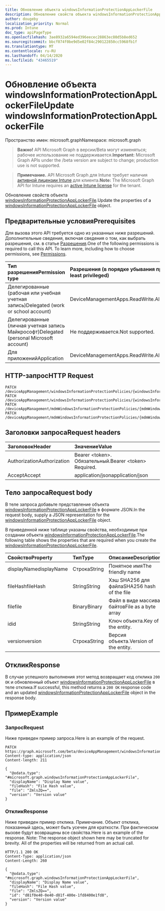 ```yaml
---
title: Обновление объекта windowsInformationProtectionAppLockerFile
description: Обновление свойств объекта windowsInformationProtectionAppLockerFile.
author: dougeby
localization_priority: Normal
ms.prod: Intune
doc_type: apiPageType
ms.openlocfilehash: 3ae8932a6594ed396eecec28863ec80d5b8ed652
ms.sourcegitcommit: bbcf074f0be9d5e02f84c290122850cc5968fb1f
ms.translationtype: MT
ms.contentlocale: ru-RU
ms.lasthandoff: 04/14/2020
ms.locfileid: "43465519"
---
```

# <a name="update-windowsinformationprotectionapplockerfile"></a><span data-ttu-id="6cbb1-103">Обновление объекта windowsInformationProtectionAppLockerFile</span><span class="sxs-lookup"><span data-stu-id="6cbb1-103">Update windowsInformationProtectionAppLockerFile</span></span>

<span data-ttu-id="6cbb1-104">Пространство имен: microsoft.graph</span><span class="sxs-lookup"><span data-stu-id="6cbb1-104">Namespace: microsoft.graph</span></span>

> <span data-ttu-id="6cbb1-105">**Важно!** API Microsoft Graph в версии/Beta могут изменяться; рабочее использование не поддерживается.</span><span class="sxs-lookup"><span data-stu-id="6cbb1-105">**Important:** Microsoft Graph APIs under the /beta version are subject to change; production use is not supported.</span></span>

> <span data-ttu-id="6cbb1-106">**Примечание.** API Microsoft Graph для Intune требует наличия [активной лицензии Intune](https://go.microsoft.com/fwlink/?linkid=839381) для клиента.</span><span class="sxs-lookup"><span data-stu-id="6cbb1-106">**Note:** The Microsoft Graph API for Intune requires an [active Intune license](https://go.microsoft.com/fwlink/?linkid=839381) for the tenant.</span></span>

<span data-ttu-id="6cbb1-107">Обновление свойств объекта [windowsInformationProtectionAppLockerFile](../resources/intune-mam-windowsinformationprotectionapplockerfile.md).</span><span class="sxs-lookup"><span data-stu-id="6cbb1-107">Update the properties of a [windowsInformationProtectionAppLockerFile](../resources/intune-mam-windowsinformationprotectionapplockerfile.md) object.</span></span>

## <a name="prerequisites"></a><span data-ttu-id="6cbb1-108">Предварительные условия</span><span class="sxs-lookup"><span data-stu-id="6cbb1-108">Prerequisites</span></span>
<span data-ttu-id="6cbb1-p101">Для вызова этого API требуется одно из указанных ниже разрешений. Дополнительные сведения, включая сведения о том, как выбрать разрешения, см. в статье [Разрешения](/graph/permissions-reference).</span><span class="sxs-lookup"><span data-stu-id="6cbb1-p101">One of the following permissions is required to call this API. To learn more, including how to choose permissions, see [Permissions](/graph/permissions-reference).</span></span>

|<span data-ttu-id="6cbb1-111">Тип разрешения</span><span class="sxs-lookup"><span data-stu-id="6cbb1-111">Permission type</span></span>|<span data-ttu-id="6cbb1-112">Разрешения (в порядке убывания привилегий)</span><span class="sxs-lookup"><span data-stu-id="6cbb1-112">Permissions (from most to least privileged)</span></span>|
|:---|:---|
|<span data-ttu-id="6cbb1-113">Делегированные (рабочая или учебная учетная запись)</span><span class="sxs-lookup"><span data-stu-id="6cbb1-113">Delegated (work or school account)</span></span>|<span data-ttu-id="6cbb1-114">DeviceManagementApps.ReadWrite.All</span><span class="sxs-lookup"><span data-stu-id="6cbb1-114">DeviceManagementApps.ReadWrite.All</span></span>|
|<span data-ttu-id="6cbb1-115">Делегированные (личная учетная запись Майкрософт)</span><span class="sxs-lookup"><span data-stu-id="6cbb1-115">Delegated (personal Microsoft account)</span></span>|<span data-ttu-id="6cbb1-116">Не поддерживается.</span><span class="sxs-lookup"><span data-stu-id="6cbb1-116">Not supported.</span></span>|
|<span data-ttu-id="6cbb1-117">Для приложений</span><span class="sxs-lookup"><span data-stu-id="6cbb1-117">Application</span></span>|<span data-ttu-id="6cbb1-118">DeviceManagementApps.ReadWrite.All</span><span class="sxs-lookup"><span data-stu-id="6cbb1-118">DeviceManagementApps.ReadWrite.All</span></span>|

## <a name="http-request"></a><span data-ttu-id="6cbb1-119">HTTP-запрос</span><span class="sxs-lookup"><span data-stu-id="6cbb1-119">HTTP Request</span></span>
<!-- {
  "blockType": "ignored"
}
-->
``` http
PATCH /deviceAppManagement/windowsInformationProtectionPolicies/{windowsInformationProtectionPolicyId}/exemptAppLockerFiles/{windowsInformationProtectionAppLockerFileId}
PATCH /deviceAppManagement/windowsInformationProtectionPolicies/{windowsInformationProtectionPolicyId}/protectedAppLockerFiles/{windowsInformationProtectionAppLockerFileId}
PATCH /deviceAppManagement/mdmWindowsInformationProtectionPolicies/{mdmWindowsInformationProtectionPolicyId}/exemptAppLockerFiles/{windowsInformationProtectionAppLockerFileId}
PATCH /deviceAppManagement/mdmWindowsInformationProtectionPolicies/{mdmWindowsInformationProtectionPolicyId}/protectedAppLockerFiles/{windowsInformationProtectionAppLockerFileId}
```

## <a name="request-headers"></a><span data-ttu-id="6cbb1-120">Заголовки запроса</span><span class="sxs-lookup"><span data-stu-id="6cbb1-120">Request headers</span></span>
|<span data-ttu-id="6cbb1-121">Заголовок</span><span class="sxs-lookup"><span data-stu-id="6cbb1-121">Header</span></span>|<span data-ttu-id="6cbb1-122">Значение</span><span class="sxs-lookup"><span data-stu-id="6cbb1-122">Value</span></span>|
|:---|:---|
|<span data-ttu-id="6cbb1-123">Authorization</span><span class="sxs-lookup"><span data-stu-id="6cbb1-123">Authorization</span></span>|<span data-ttu-id="6cbb1-124">Bearer &lt;token&gt;. Обязательный.</span><span class="sxs-lookup"><span data-stu-id="6cbb1-124">Bearer &lt;token&gt; Required.</span></span>|
|<span data-ttu-id="6cbb1-125">Accept</span><span class="sxs-lookup"><span data-stu-id="6cbb1-125">Accept</span></span>|<span data-ttu-id="6cbb1-126">application/json</span><span class="sxs-lookup"><span data-stu-id="6cbb1-126">application/json</span></span>|

## <a name="request-body"></a><span data-ttu-id="6cbb1-127">Тело запроса</span><span class="sxs-lookup"><span data-stu-id="6cbb1-127">Request body</span></span>
<span data-ttu-id="6cbb1-128">В теле запроса добавьте представление объекта [windowsInformationProtectionAppLockerFile](../resources/intune-mam-windowsinformationprotectionapplockerfile.md) в формате JSON.</span><span class="sxs-lookup"><span data-stu-id="6cbb1-128">In the request body, supply a JSON representation for the [windowsInformationProtectionAppLockerFile](../resources/intune-mam-windowsinformationprotectionapplockerfile.md) object.</span></span>

<span data-ttu-id="6cbb1-129">В приведенной ниже таблице указаны свойства, необходимые при создании объекта [windowsInformationProtectionAppLockerFile](../resources/intune-mam-windowsinformationprotectionapplockerfile.md).</span><span class="sxs-lookup"><span data-stu-id="6cbb1-129">The following table shows the properties that are required when you create the [windowsInformationProtectionAppLockerFile](../resources/intune-mam-windowsinformationprotectionapplockerfile.md).</span></span>

|<span data-ttu-id="6cbb1-130">Свойство</span><span class="sxs-lookup"><span data-stu-id="6cbb1-130">Property</span></span>|<span data-ttu-id="6cbb1-131">Тип</span><span class="sxs-lookup"><span data-stu-id="6cbb1-131">Type</span></span>|<span data-ttu-id="6cbb1-132">Описание</span><span class="sxs-lookup"><span data-stu-id="6cbb1-132">Description</span></span>|
|:---|:---|:---|
|<span data-ttu-id="6cbb1-133">displayName</span><span class="sxs-lookup"><span data-stu-id="6cbb1-133">displayName</span></span>|<span data-ttu-id="6cbb1-134">Строка</span><span class="sxs-lookup"><span data-stu-id="6cbb1-134">String</span></span>|<span data-ttu-id="6cbb1-135">Понятное имя</span><span class="sxs-lookup"><span data-stu-id="6cbb1-135">The friendly name</span></span>|
|<span data-ttu-id="6cbb1-136">fileHash</span><span class="sxs-lookup"><span data-stu-id="6cbb1-136">fileHash</span></span>|<span data-ttu-id="6cbb1-137">String</span><span class="sxs-lookup"><span data-stu-id="6cbb1-137">String</span></span>|<span data-ttu-id="6cbb1-138">Хэш SHA256 для файла</span><span class="sxs-lookup"><span data-stu-id="6cbb1-138">SHA256 hash of the file</span></span>|
|<span data-ttu-id="6cbb1-139">file</span><span class="sxs-lookup"><span data-stu-id="6cbb1-139">file</span></span>|<span data-ttu-id="6cbb1-140">Binary</span><span class="sxs-lookup"><span data-stu-id="6cbb1-140">Binary</span></span>|<span data-ttu-id="6cbb1-141">Файл в виде массива байтов</span><span class="sxs-lookup"><span data-stu-id="6cbb1-141">File as a byte array</span></span>|
|<span data-ttu-id="6cbb1-142">id</span><span class="sxs-lookup"><span data-stu-id="6cbb1-142">id</span></span>|<span data-ttu-id="6cbb1-143">String</span><span class="sxs-lookup"><span data-stu-id="6cbb1-143">String</span></span>|<span data-ttu-id="6cbb1-144">Ключ объекта.</span><span class="sxs-lookup"><span data-stu-id="6cbb1-144">Key of the entity.</span></span>|
|<span data-ttu-id="6cbb1-145">version</span><span class="sxs-lookup"><span data-stu-id="6cbb1-145">version</span></span>|<span data-ttu-id="6cbb1-146">Строка</span><span class="sxs-lookup"><span data-stu-id="6cbb1-146">String</span></span>|<span data-ttu-id="6cbb1-147">Версия объекта.</span><span class="sxs-lookup"><span data-stu-id="6cbb1-147">Version of the entity.</span></span>|



## <a name="response"></a><span data-ttu-id="6cbb1-148">Отклик</span><span class="sxs-lookup"><span data-stu-id="6cbb1-148">Response</span></span>
<span data-ttu-id="6cbb1-149">В случае успешного выполнения этот метод возвращает код отклика `200 OK` и обновленный объект [windowsInformationProtectionAppLockerFile](../resources/intune-mam-windowsinformationprotectionapplockerfile.md) в теле отклика.</span><span class="sxs-lookup"><span data-stu-id="6cbb1-149">If successful, this method returns a `200 OK` response code and an updated [windowsInformationProtectionAppLockerFile](../resources/intune-mam-windowsinformationprotectionapplockerfile.md) object in the response body.</span></span>

## <a name="example"></a><span data-ttu-id="6cbb1-150">Пример</span><span class="sxs-lookup"><span data-stu-id="6cbb1-150">Example</span></span>

### <a name="request"></a><span data-ttu-id="6cbb1-151">Запрос</span><span class="sxs-lookup"><span data-stu-id="6cbb1-151">Request</span></span>
<span data-ttu-id="6cbb1-152">Ниже приведен пример запроса.</span><span class="sxs-lookup"><span data-stu-id="6cbb1-152">Here is an example of the request.</span></span>
``` http
PATCH https://graph.microsoft.com/beta/deviceAppManagement/windowsInformationProtectionPolicies/{windowsInformationProtectionPolicyId}/exemptAppLockerFiles/{windowsInformationProtectionAppLockerFileId}
Content-type: application/json
Content-length: 211

{
  "@odata.type": "#microsoft.graph.windowsInformationProtectionAppLockerFile",
  "displayName": "Display Name value",
  "fileHash": "File Hash value",
  "file": "ZmlsZQ==",
  "version": "Version value"
}
```

### <a name="response"></a><span data-ttu-id="6cbb1-153">Отклик</span><span class="sxs-lookup"><span data-stu-id="6cbb1-153">Response</span></span>
<span data-ttu-id="6cbb1-p102">Ниже приведен пример отклика. Примечание. Объект отклика, показанный здесь, может быть усечен для краткости. При фактическом вызове будут возвращены все свойства.</span><span class="sxs-lookup"><span data-stu-id="6cbb1-p102">Here is an example of the response. Note: The response object shown here may be truncated for brevity. All of the properties will be returned from an actual call.</span></span>
``` http
HTTP/1.1 200 OK
Content-Type: application/json
Content-Length: 260

{
  "@odata.type": "#microsoft.graph.windowsInformationProtectionAppLockerFile",
  "displayName": "Display Name value",
  "fileHash": "File Hash value",
  "file": "ZmlsZQ==",
  "id": "d81f0e40-0e40-d81f-400e-1fd8400e1fd8",
  "version": "Version value"
}
```



